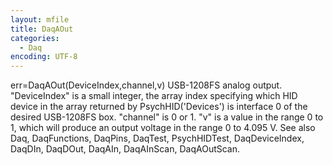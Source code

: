 ```yaml
---
layout: mfile
title: DaqAOut
categories:
  - Daq
encoding: UTF-8
---
```


err=DaqAOut(DeviceIndex,channel,v)
USB-1208FS analog output.
"DeviceIndex" is a small integer, the array index specifying which HID
      device in the array returned by PsychHID('Devices') is interface 0
      of the desired USB-1208FS box.
"channel" is 0 or 1.
"v" is a value in the range 0 to 1, which will produce an output voltage
      in the range 0 to 4.095 V.
See also Daq, DaqFunctions, DaqPins, DaqTest, PsychHIDTest,
DaqDeviceIndex, DaqDIn, DaqDOut, DaqAIn, DaqAInScan, DaqAOutScan.